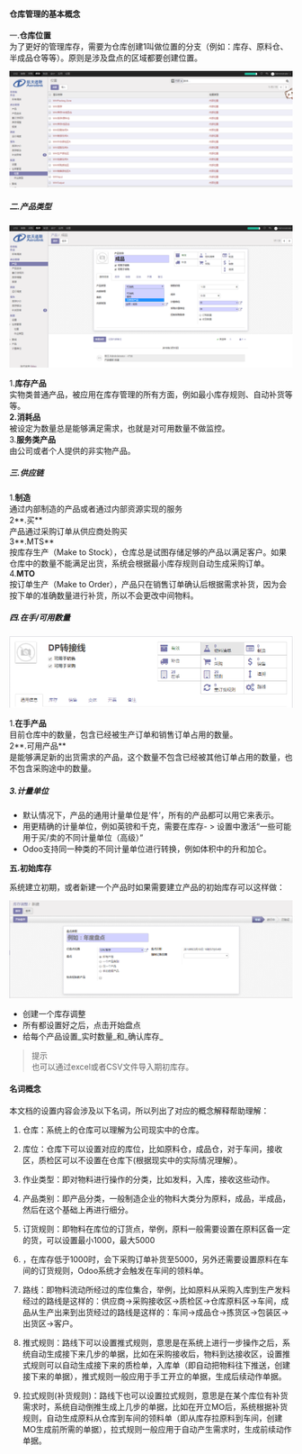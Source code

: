 #### **仓库管理的基本概念**

一.**仓库位置**  
 为了更好的管理库存，需要为仓库创建1叫做位置的分支（例如：库存、原料仓、半成品仓等等）。原则是涉及盘点的区域都要创建位置。

![](/assets/QQ截图20180319165256.png)

##### 二.产品类型

![](/assets/QQ截图20180319165359.png)

1.**库存产品**  
 实物类普通产品，被应用在库存管理的所有方面，例如最小库存规则、自动补货等等。  
**2.消耗品**  
 被设定为数量总是能够满足需求，也就是对可用数量不做监控。  
3.**服务类产品**  
 由公司或者个人提供的非实物产品。

##### 三.供应链

1.**制造**  
 通过内部制造的产品或者通过内部资源实现的服务  
2**.买**  
 产品通过采购订单从供应商处购买  
3**.MTS**  
 按库存生产（Make to Stock），仓库总是试图存储足够的产品以满足客户。如果仓库中的数量不能满足出货，系统会根据最小库存规则自动生成采购订单。  
4.**MTO**  
 按订单生产（Make to Order），产品只在销售订单确认后根据需求补货，因为会按下单的准确数量进行补货，所以不会更改中间物料。

##### 四.在手/可用数量

![](/assets/QQ截图20180319165626.png)

1.**在手产品**  
 目前仓库中的数量，包含已经被生产订单和销售订单占用的数量。  
2**.可用产品**  
 是能够满足新的出货需求的产品，这个数量不包含已经被其他订单占用的数量，也不包含采购途中的数量。

##### 3.计量单位

* 默认情况下，产品的通用计量单位是‘件’，所有的产品都可以用它来表示。
* 用更精确的计量单位，例如英镑和千克，需要在库存-
  &gt;
  设置中激活“一些可能用于买/卖的不同计量单位（高级）”
* Odoo支持同一种类的不同计量单位进行转换，例如体积中的升和加仑。

**五.初始库存**

系统建立初期，或者新建一个产品时如果需要建立产品的初始库存可以这样做：

![](/assets/QQ截图20180319165812.png)

* 创建一个库存调整
* 所有都设置好之后，点击开始盘点
* 给每个产品设置_实时数量_和_确认库存_

> 提示  
>  也可以通过excel或者CSV文件导入期初库存。

#### 名词概念

本文档的设置内容会涉及以下名词，所以列出了对应的概念解释帮助理解：

1. 仓库：系统上的仓库可以理解为公司现实中的仓库。
2. 库位：仓库下可以设置对应的库位，比如原料仓，成品仓，对于车间，接收区，质检区可以不设置在仓库下\(根据现实中的实际情况理解）。
3. 作业类型：即对物料进行操作的分类，比如发料，入库，接收这些动作。
4. 产品类别：即产品分类，一般制造企业的物料大类分为原料，成品，半成品，然后在这个基础上再进行细分。
5. 订货规则：即物料在库位的订货点，举例，原料一般需要设置在原料区备一定的货，可以设置最小1000，最大5000
6. ，在库存低于1000时，会下采购订单补货至5000，另外还需要设置原料在车间的订货规则，Odoo系统才会触发在车间的领料单。
7. 路线：即物料流动所经过的库位集合，举例，比如原料从采购入库到生产发料经过的路线是这样的：供应商-&gt;采购接收区-&gt;质检区-&gt;仓库原料区-&gt;车间，成品从生产出来到出货经过的路线是这样的：车间-&gt;成品仓-&gt;拣货区-&gt;包装区-&gt;出货区-&gt;客户。
8. 推式规则：路线下可以设置推式规则，意思是在系统上进行一步操作之后，系统自动生成接下来几步的单据，比如在采购接收后，物料到达接收区，设置推式规则可以自动生成接下来的质检单，入库单（即自动把物料往下推送，创建接下来的单据），推式规则一般应用于手工开立的单据，生成后续动作单据。

9. 拉式规则\(补货规则\)：路线下也可以设置拉式规则，意思是在某个库位有补货需求时，系统自动倒推生成上几步的单据，比如在开立MO后，系统根据补货规则，自动生成原料从仓库到车间的领料单（即从库存拉原料到车间，创建MO生成前所需的单据），拉式规则一般应用于自动产生需求时，生成前续动作单据。



